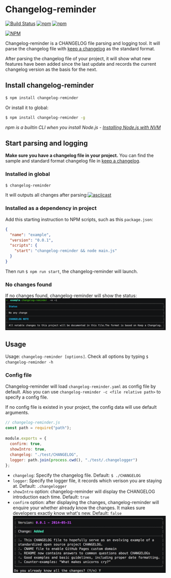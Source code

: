 Changelog-reminder
=================

[![Build Status](https://travis-ci.org/dcalsky/changelog-reminder.svg?branch=master)](https://travis-ci.org/dcalsky/changelog-reminder) [![npm](https://img.shields.io/npm/dw/changelog-reminder.svg)](https://www.npmjs.com/package/changelog-reminder) [![npm](https://img.shields.io/npm/v/changelog-reminder.svg)](https://www.npmjs.com/package/changelog-reminder)

[![NPM](https://nodei.co/npm/changelog-reminder.png)](https://nodei.co/npm/changelog-reminder/)


Changelog-reminder is a CHANGELOG file parsing and logging tool. It will parse the changelog file with [keep a changelog](http://keepachangelog.com/en/1.0.0/) as the standard format.

After parsing the changelog file of your project, it will show what new features have been added since the last update and records the current changelog version as the basis for the next.


## Install changelog-reminder
```bash
$ npm install changelog-reminder
```

Or install it to global:

```bash
$ npm install changelog-reminder -g
```

*npm is a builtin CLI when you install Node.js - [Installing Node.js with NVM](https://keymetrics.io/2015/02/03/installing-node-js-and-io-js-with-nvm/)*

## Start parsing and logging
**Make sure you have a changelog file in your project.** You can find the sample and standard format changelog file in [keep a changelog](http://keepachangelog.com/en/1.0.0/).

### Installed in global
```bash
$ changelog-reminder
```
It will outputs all changes after parsing:[![asciicast](https://asciinema.org/a/7bhdpHKIIa7psr8dmbjiGrovf.png)](https://asciinema.org/a/7bhdpHKIIa7psr8dmbjiGrovf)


### Installed as a dependency in project 
Add this starting instruction to NPM scripts, such as this `package.json`:

```json
{
  "name": "example",
  "version": "0.0.1",
  "scripts": {
    "start": "changelog-reminder && node main.js"
  }
}
```

Then run `$ npm run start`, the changelog-reminder will  launch.


### No changes found
If no changes found, changelog-reminder will show the status:
![](./snapshots/nochanges.png?raw=true)


## Usage
Usage: `changelog-reminder [options]`. Check all options by typing `$ changelog-reminder -h`


### Config file
Changelog-reminder will load `changelog-reminder.yaml` as config file by default. Also you can use `changelog-reminder -c <file relative path>` to specify a config file. 

If no config file is existed in your project, the config data will use default arguments.

```javascript
// changelog-reminder.js
const path = require("path");

module.exports = {
  confirm: true,
  showIntro: true,
  changelog: "./test/CHANGELOG",
  logger: path.join(process.cwd(), "./test/.changelogger")
};
```

- `changelog`: Specify the changelog file. Default: `$ ./CHANGELOG`
- `logger`: Specify the logger file, it records which verison  you are staying at. Default: `.changelogger`
- `showIntro` option: changelog-reminder will display the CHANGELOG introduction each time. Default: `true`
- `confirm` option: after displaying the changes, changelog-reminder will enquire your whether already know the changes. It makes sure developers exactly know what's new. Default: `false` ![](./snapshots/inquiry.png?raw=true)


